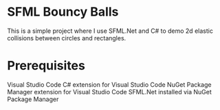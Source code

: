 # SFML Bouncy Balls
 This is a simple project where I use SFML.Net and C# to demo 2d elastic collisions between circles and rectangles.

# Prerequisites
 Visual Studio Code
 C# extension for Visual Studio Code
 NuGet Package Manager extension for Visual Studio Code
 SFML.Net installed via NuGet Package Manager